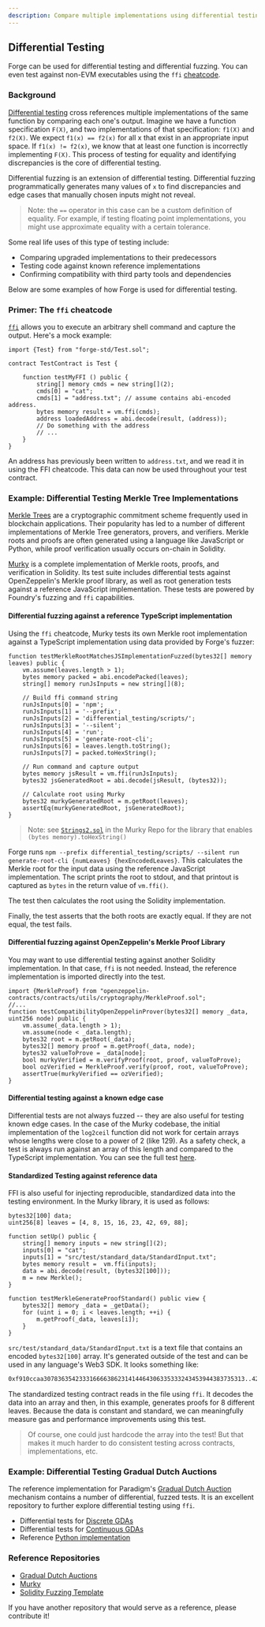 ```yaml
---
description: Compare multiple implementations using differential testing and FFI to validate correctness against reference implementations.
---
```


## Differential Testing

Forge can be used for differential testing and differential fuzzing. You can even test against non-EVM executables using the `ffi` [cheatcode](/reference/cheatcodes/ffi).

### Background

[Differential testing](https://en.wikipedia.org/wiki/Differential_testing) cross references multiple implementations of the same function by comparing each one's output. Imagine we have a function specification `F(X)`, and two implementations of that specification: `f1(X)` and `f2(X)`. We expect `f1(x) == f2(x)` for all x that exist in an appropriate input space. If `f1(x) != f2(x)`, we know that at least one function is incorrectly implementing `F(X)`. This process of testing for equality and identifying discrepancies is the core of differential testing.

Differential fuzzing is an extension of differential testing. Differential fuzzing programmatically generates many values of `x` to find discrepancies and edge cases that manually chosen inputs might not reveal.

> Note: the `==` operator in this case can be a custom definition of equality. For example, if testing floating point implementations, you might use approximate equality with a certain tolerance.

Some real life uses of this type of testing include:

- Comparing upgraded implementations to their predecessors
- Testing code against known reference implementations
- Confirming compatibility with third party tools and dependencies

Below are some examples of how Forge is used for differential testing.

### Primer: The `ffi` cheatcode

[`ffi`](/reference/cheatcodes/ffi) allows you to execute an arbitrary shell command and capture the output. Here's a mock example:

```solidity
import {Test} from "forge-std/Test.sol";

contract TestContract is Test {

    function testMyFFI () public {
        string[] memory cmds = new string[](2);
        cmds[0] = "cat";
        cmds[1] = "address.txt"; // assume contains abi-encoded address.
        bytes memory result = vm.ffi(cmds);
        address loadedAddress = abi.decode(result, (address));
        // Do something with the address
        // ...
    }
}
```

An address has previously been written to `address.txt`, and we read it in using the FFI cheatcode. This data can now be used throughout your test contract.

### Example: Differential Testing Merkle Tree Implementations

[Merkle Trees](https://en.wikipedia.org/wiki/Merkle_tree) are a cryptographic commitment scheme frequently used in blockchain applications. Their popularity has led to a number of different implementations of Merkle Tree generators, provers, and verifiers. Merkle roots and proofs are often generated using a language like JavaScript or Python, while proof verification usually occurs on-chain in Solidity.

[Murky](https://github.com/dmfxyz/murky) is a complete implementation of Merkle roots, proofs, and verification in Solidity. Its test suite includes differential tests against OpenZeppelin's Merkle proof library, as well as root generation tests against a reference JavaScript implementation. These tests are powered by Foundry's fuzzing and `ffi` capabilities.

#### Differential fuzzing against a reference TypeScript implementation

Using the `ffi` cheatcode, Murky tests its own Merkle root implementation against a TypeScript implementation using data provided by Forge's fuzzer:

```solidity
function testMerkleRootMatchesJSImplementationFuzzed(bytes32[] memory leaves) public {
    vm.assume(leaves.length > 1);
    bytes memory packed = abi.encodePacked(leaves);
    string[] memory runJsInputs = new string[](8);

    // Build ffi command string
    runJsInputs[0] = 'npm';
    runJsInputs[1] = '--prefix';
    runJsInputs[2] = 'differential_testing/scripts/';
    runJsInputs[3] = '--silent';
    runJsInputs[4] = 'run';
    runJsInputs[5] = 'generate-root-cli';
    runJsInputs[6] = leaves.length.toString();
    runJsInputs[7] = packed.toHexString();

    // Run command and capture output
    bytes memory jsResult = vm.ffi(runJsInputs);
    bytes32 jsGeneratedRoot = abi.decode(jsResult, (bytes32));

    // Calculate root using Murky
    bytes32 murkyGeneratedRoot = m.getRoot(leaves);
    assertEq(murkyGeneratedRoot, jsGeneratedRoot);
}
```

> Note: see [`Strings2.sol`](https://github.com/dmfxyz/murky/blob/main/differential_testing/test/utils/Strings2.sol) in the Murky Repo for the library that enables `(bytes memory).toHexString()`

Forge runs `npm --prefix differential_testing/scripts/ --silent run generate-root-cli {numLeaves} {hexEncodedLeaves}`. This calculates the Merkle root for the input data using the reference JavaScript implementation. The script prints the root to stdout, and that printout is captured as `bytes` in the return value of `vm.ffi()`.

The test then calculates the root using the Solidity implementation.

Finally, the test asserts that the both roots are exactly equal. If they are not equal, the test fails.

#### Differential fuzzing against OpenZeppelin's Merkle Proof Library

You may want to use differential testing against another Solidity implementation. In that case, `ffi` is not needed. Instead, the reference implementation is imported directly into the test.

```solidity
import {MerkleProof} from "openzeppelin-contracts/contracts/utils/cryptography/MerkleProof.sol";
//...
function testCompatibilityOpenZeppelinProver(bytes32[] memory _data, uint256 node) public {
    vm.assume(_data.length > 1);
    vm.assume(node < _data.length);
    bytes32 root = m.getRoot(_data);
    bytes32[] memory proof = m.getProof(_data, node);
    bytes32 valueToProve = _data[node];
    bool murkyVerified = m.verifyProof(root, proof, valueToProve);
    bool ozVerified = MerkleProof.verify(proof, root, valueToProve);
    assertTrue(murkyVerified == ozVerified);
}
```

#### Differential testing against a known edge case

Differential tests are not always fuzzed -- they are also useful for testing known edge cases. In the case of the Murky codebase, the initial implementation of the `log2ceil` function did not work for certain arrays whose lengths were close to a power of 2 (like 129). As a safety check, a test is always run against an array of this length and compared to the TypeScript implementation. You can see the full test [here](https://github.com/dmfxyz/murky/blob/main/differential_testing/test/DifferentialTests.t.sol#L21).

#### Standardized Testing against reference data

FFI is also useful for injecting reproducible, standardized data into the testing environment. In the Murky library, it is used as follows:

```solidity
bytes32[100] data;
uint256[8] leaves = [4, 8, 15, 16, 23, 42, 69, 88];

function setUp() public {
    string[] memory inputs = new string[](2);
    inputs[0] = "cat";
    inputs[1] = "src/test/standard_data/StandardInput.txt";
    bytes memory result =  vm.ffi(inputs);
    data = abi.decode(result, (bytes32[100]));
    m = new Merkle();
}

function testMerkleGenerateProofStandard() public view {
    bytes32[] memory _data = _getData();
    for (uint i = 0; i < leaves.length; ++i) {
        m.getProof(_data, leaves[i]);
    }
}
```

`src/test/standard_data/StandardInput.txt` is a text file that contains an encoded `bytes32[100]` array. It's generated outside of the test and can be used in any language's Web3 SDK. It looks something like:

```bash
0xf910ccaa307836354233316666386231414464306335333243453944383735313..423532
```

The standardized testing contract reads in the file using `ffi`. It decodes the data into an array and then, in this example, generates proofs for 8 different leaves. Because the data is constant and standard, we can meaningfully measure gas and performance improvements using this test.

> Of course, one could just hardcode the array into the test! But that makes it much harder to do consistent testing across contracts, implementations, etc.

### Example: Differential Testing Gradual Dutch Auctions

The reference implementation for Paradigm's [Gradual Dutch Auction](https://www.paradigm.xyz/2022/04/gda) mechanism contains a number of differential, fuzzed tests. It is an excellent repository to further explore differential testing using `ffi`.

- Differential tests for [Discrete GDAs](https://github.com/FrankieIsLost/gradual-dutch-auction/blob/master/src/test/DiscreteGDA.t.sol#L78)
- Differential tests for [Continuous GDAs](https://github.com/FrankieIsLost/gradual-dutch-auction/blob/master/src/test/ContinuousGDA.t.sol#L89)
- Reference [Python implementation](https://github.com/FrankieIsLost/gradual-dutch-auction/blob/master/analysis/compute_price.py)

### Reference Repositories

- [Gradual Dutch Auctions](https://github.com/FrankieIsLost/gradual-dutch-auction)
- [Murky](https://www.github.com/dmfxyz/murky)
- [Solidity Fuzzing Template](https://github.com/patrickd-/solidity-fuzzing-boilerplate)

If you have another repository that would serve as a reference, please contribute it!
